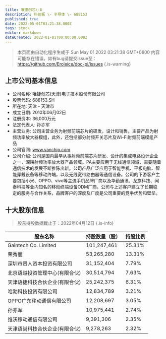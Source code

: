 ```yaml
---
title: 唯捷创芯\-U
description: 科创板 \- 半导体 \- 688153
published: true
date: 2022-05-01T03:21:38.000Z
tags: stock
editor: markdown
dateCreated: 2022-01-01T00:00:00.000Z
---
```


> 本页面由自动化程序生成于 Sun May 01 2022 03:21:38 GMT+0800
> 内容可能存在错误，如有bug请提交issue至：https://github.com/Eroleice/doc-pi/issues
{.is-warning}

## 上市公司基本信息
- 公司名称: 唯捷创芯(天津)电子技术股份有限公司
- 股票代码: 688153.SH
- 所在地: 天津 - 天津市
- 成立日期: 2010年06月02日
- 注册资本: 36,000万元
- 法定代表人: 孙亦军
- 主营业务: 公司主营业务为射频前端芯片的研发，设计和销售，主要产品为射频功率放大器模组，此外，还包括部分射频开关芯片及Wi-Fi射频前端模组产品
- 公司官网: www.vanchip.com
- 公司介绍: 公司是国内最早从事射频前端芯片研发、设计的集成电路设计企业之一，深耕射频功率放大器产品领域。PA主要应用于无线通信领域，需要随着通信技术的发展不断推陈出新。公司产品广泛应用于智能手机、平板电脑、智能穿戴设备等移动终端，以及无线宽带路由器等通信设备。公司的下游客户主要包括小米、OPPO、vivo等主流手机品牌厂商以及华勤通讯、龙旗科技、闻泰科技等业内知名的移动终端设备ODM厂商。公司与上述客户建立了长期稳定的服务与合作关系，品牌客户的深度及广度是公司重要的竞争优势和壁垒。


## 十大股东信息
> 股东持股数据截止于：2022年04月12日
{.is-info}

| 股东名称 | 持股数量（股） | 持股比例 |
| --- | --- | --- |
| Gaintech Co. Limited | 101,247,461 | 25.31% |
| 荣秀丽 | 53,265,280 | 13.31% |
| 深圳市贵人资本投资有限公司 | 31,152,404 | 7.79% |
| 北京语越投资管理中心(有限合伙) | 30,514,794 | 7.63% |
| 天津语捷科技合伙企业(有限合伙) | 25,242,375 | 6.31% |
| 哈勃科技投资有限公司 | 12,834,789 | 3.21% |
| OPPO广东移动通信有限公司 | 12,208,697 | 3.05% |
| 孙亦军 | 10,975,441 | 2.74% |
| 维沃移动通信有限公司 | 9,391,306 | 2.35% |
| 天津语尚科技合伙企业(有限合伙) | 9,278,263 | 2.32% |




